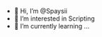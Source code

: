 - 👋 Hi, I’m @Spaysii
- 👀 I’m interested in Scripting
- 🌱 I’m currently learning ...

<!---
Spaysii/Spaysii is a ✨ special ✨ repository because its `README.md` (this file) appears on your GitHub profile.
You can click the Preview link to take a look at your changes.
--->
